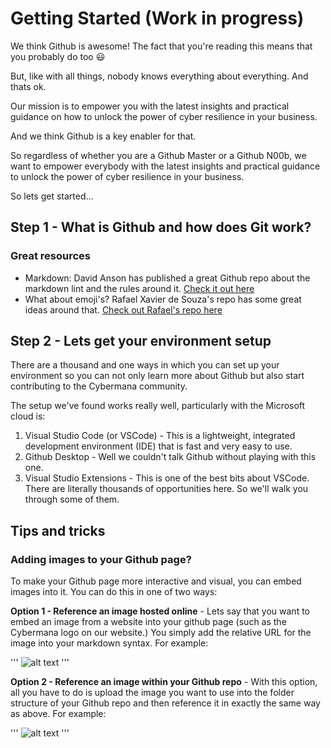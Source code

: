 # Getting Started (Work in progress)

We think Github is awesome! The fact that you're reading this means that you probably do too :smiley:

But, like with all things, nobody knows everything about everything. And thats ok.

Our mission is to empower you with the latest insights and practical guidance on how to unlock the power of cyber resilience in your business.

And we think Github is a key enabler for that.

So regardless of whether you are a Github Master or a Github N00b, we want to empower everybody with the latest insights and practical guidance to unlock the power of cyber resilience in your business.

So lets get started...

## Step 1 - What is Github and how does Git work?

### Great resources

- Markdown: David Anson has published a great Github repo about the markdown lint and the rules around it. [Check it out here](https://github.com/DavidAnson/markdownlint/blob/v0.23.1/doc/Rules.md#md041)
- What about emoji's? Rafael Xavier de Souza's repo has some great ideas around that. [Check out Rafael's repo here](https://gist.github.com/rxaviers/7360908)

## Step 2 - Lets get your environment setup

There are a thousand and one ways in which you can set up your environment so you can not only learn more about Github but also start contributing to the Cybermana community.

The setup we've found works really well, particularly with the Microsoft cloud is:

1. Visual Studio Code (or VSCode) - This is a lightweight, integrated development environment (IDE) that is fast and very easy to use.
2. Github Desktop - Well we couldn't talk Github without playing with this one.
3. Visual Studio Extensions - This is one of the best bits about VSCode. There are literally thousands of opportunities here. So we'll walk you through some of them.

## Tips and tricks

### Adding images to your Github page?

To make your Github page more interactive and visual, you can embed images into it. You can do this in one of two ways:

**Option 1 - Reference an image hosted online** - Lets say that you want to embed an image from a website into your github page (such as the Cybermana logo on our website.) You simply add the relative URL for the image into your markdown syntax. For example:

'''
![alt text](https://website-url.com/imagename.png)
'''

**Option 2 - Reference an image within your Github repo** - With this option, all you have to do is upload the image you want to use into the folder structure of your Github repo and then reference it in exactly the same way as above. For example:

'''
![alt text](https://github.com/[reponame]/[folder]/imagename.png)
'''
